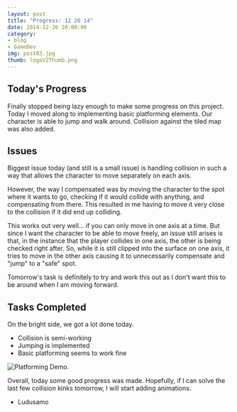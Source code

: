 ```yaml
---
layout: post
title: "Progress: 12 26 14"
date: 2014-12-26 20:00:00
category: 
- blog
- GameDev 
img: post03.jpg
thumb: logoV2Thumb.png
---
```


## Today's Progress
Finally stopped being lazy enough to make some progress on this project. Today I moved along to implementing basic platforming elements. Our character is able to jump and walk around. Collision against the tiled map was also added.
<!--more-->

## Issues
Biggest issue today (and still is a small issue) is handling collision in such a way that allows the character to move separately on each axis.

However, the way I compensated was by moving the character to the spot where it wants to go, checking if it would collide with anything, and compensating from there. This resulted in me having to move it very close to the collision if it did end up colliding.

This works out very well... if you can only move in one axis at a time. But since I want the character to be able to move freely, an issue still arises is that, in the instance that the player collides in one axis, the other is being checked right after. So, while it is still clipped into the surface on one axis, it tries to move in the other axis causing it to unnecessarily compensate and "jump" to a "safe" spot.

Tomorrow's task is definitely to try and work this out as I don't want this to be around when I am moving forward.

## Tasks Completed
On the bright side, we got a lot done today.

- Collision is semi-working
- Jumping is implemented
- Basic platforming seems to work fine

![Platforming Demo.](http://i.imgur.com/jPtp0GG.gif)

Overall, today some good progress was made. Hopefully, if I can solve the last few collision kinks tomorrow, I will start adding animations.

- Ludusamo
